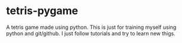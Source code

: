 # tetris-pygame
A tetris game made using python.
This is just for training myself
using python and git/github.
I just follow tutorials and try
to learn new thigs.